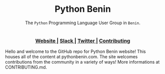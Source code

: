 <h1 align="center">Python Benin</h1>

<div align="center">
  The <code>Python</code> Programming Language User Group in <code>Benin</code>.
</div>

<br />

<div align="center">
  <h3>
    <a href="https://pythonbenin.com/">
      Website
    </a>
    <span> | </span>
    <a href="https://join.slack.com/t/pythonbenin/shared_invite/enQtODAxMjg2Njk5NzYzLTEwNTQwOTg4MGI4ZGVkYzgyOTA2NTQ2OTc2YmRmZjkyODJjNWYyMDc0ODg4ZjRmZmMxNDI4OWVlNTFhM2I5YmE">
      Slack
    </a>
    <span> | </span>
    <a href="https://twitter.com/PythonBenin">
      Twitter
    </a>
    <span> | </span>
    <a href="https://github.com/PythonBenin/PythonBenin.github.io/blob/master/CONTRIBUTING.md">
      Contributing
    </a>
  </h3>
</div>

Hello and welcome to the GitHub repo for Python Benin website! This houses all of the content at pythonbenin.com. The site welcomes contributions from the community in a variety of ways! More informations at CONTRIBUTING.md.

